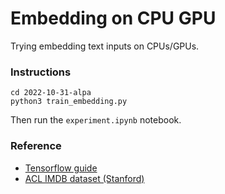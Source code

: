 # Embedding on CPU GPU

Trying embedding text inputs on CPUs/GPUs.

### Instructions
```
cd 2022-10-31-alpa
python3 train_embedding.py
```

Then run the `experiment.ipynb` notebook.

### Reference

- [Tensorflow guide](https://www.tensorflow.org/text/guide/word_embeddings)
- [ACL IMDB dataset (Stanford)](https://ai.stanford.edu/~amaas/data/sentiment/)
